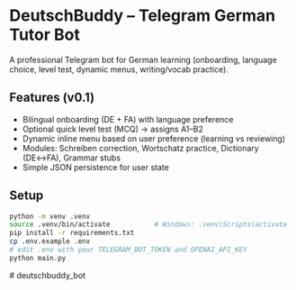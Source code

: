 # DeutschBuddy – Telegram German Tutor Bot

A professional Telegram bot for German learning (onboarding, language choice, level test, dynamic menus, writing/vocab practice).

## Features (v0.1)
- Bilingual onboarding (DE + FA) with language preference
- Optional quick level test (MCQ) → assigns A1–B2
- Dynamic inline menu based on user preference (learning vs reviewing)
- Modules: Schreiben correction, Wortschatz practice, Dictionary (DE↔FA), Grammar stubs
- Simple JSON persistence for user state

## Setup
```bash
python -m venv .venv
source .venv/bin/activate           # Windows: .venv\Scripts\activate
pip install -r requirements.txt
cp .env.example .env
# edit .env with your TELEGRAM_BOT_TOKEN and OPENAI_API_KEY
python main.py
```
#   d e u t s c h b u d d y _ b o t  
 